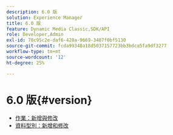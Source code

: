 ```yaml
---
description: 6.0 版
solution: Experience Manager
title: 6.0 版
feature: Dynamic Media Classic,SDK/API
role: Developer,Admin
exl-id: 78c95c2e-daf6-428a-9669-3487f0bf5130
source-git-commit: fcda99340a18d5037157723bb3bdca5fa9df3277
workflow-type: tm+mt
source-wordcount: '12'
ht-degree: 25%

---
```


# 6.0 版{#version}

* [作業：新增與修改](r-6-operations.md)
* [資料型別：新增和修改](r-6-types.md)
